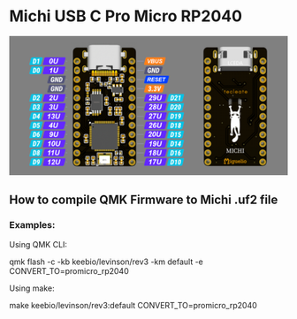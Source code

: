 # Michi USB C Pro Micro RP2040

![michi-pro-micro](https://github.com/ci-bus/michi/blob/master/conjunto3d.jpeg)

## How to compile QMK Firmware to Michi .uf2 file

### Examples:
Using QMK CLI:

  qmk flash -c -kb keebio/levinson/rev3 -km default -e CONVERT_TO=promicro_rp2040

Using make:

  make keebio/levinson/rev3:default CONVERT_TO=promicro_rp2040
